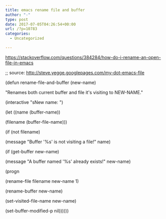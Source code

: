 ```yaml
---
title: emacs rename file and buffer
author: "-"
type: post
date: 2017-07-05T04:26:54+00:00
url: /?p=10783
categories:
  - Uncategorized

---
```

https://stackoverflow.com/questions/384284/how-do-i-rename-an-open-file-in-emacs

;; source: http://steve.yegge.googlepages.com/my-dot-emacs-file
  
(defun rename-file-and-buffer (new-name)
    
"Renames both current buffer and file it's visiting to NEW-NAME."
    
(interactive "sNew name: ")
    
(let ((name (buffer-name))
          
(filename (buffer-file-name)))
      
(if (not filename)
          
(message "Buffer '%s' is not visiting a file!" name)
        
(if (get-buffer new-name)
            
(message "A buffer named '%s' already exists!" new-name)
          
(progn
            
(rename-file filename new-name 1)
            
(rename-buffer new-name)
            
(set-visited-file-name new-name)
            
(set-buffer-modified-p nil))))))